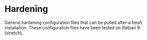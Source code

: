 # Hardening
General hardening configuration files that can be pulled after a fresh installation. These configuration files have been tested on Debian 9 (stretch).




